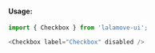 #### Usage:

```js static
import { Checkbox } from 'lalamove-ui';
```

```js
<Checkbox label="Checkbox" disabled />
```
